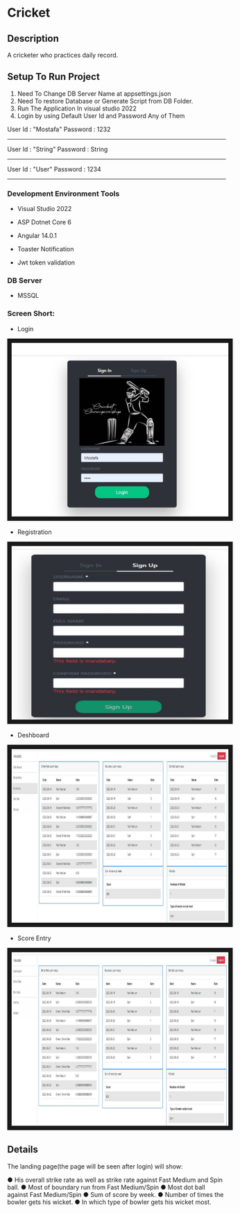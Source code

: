 # Cricket

## Description

A cricketer who practices daily record.

## Setup To Run Project
1. Need To Change DB Server Name at appsettings.json
2. Need To restore Database or Generate Script from DB Folder.  
3. Run The Application In visual studio 2022
4. Login by using Default User Id and  Password Any of Them

 User Id  : "Mostafa"
 Password : 1232
*******************
 User Id  : "String"
 Password : String
*******************
 User Id  : "User"
 Password : 1234
*******************



### Development Environment Tools

* Visual Studio 2022

* ASP Dotnet Core 6

* Angular 14.0.1 

* Toaster Notification

* Jwt token validation


### DB Server

* MSSQL


### Screen Short:


* Login

<img src="https://github.com/gmbappa/CricketDB/blob/main/DB/IMAGE/1.JPG" 
alt="Login" width="500" height="400" border="10" />

* Registration

<img src="https://github.com/gmbappa/CricketDB/blob/main/DB/IMAGE/2.JPG" 
alt="Login" width="500" height="400" border="10" />


* Deshboard 

<img src="https://github.com/gmbappa/CricketDB/blob/main/DB/IMAGE/3.JPG" 
alt="Login" width="500" height="400" border="10" />

* Score Entry

<img src="https://github.com/gmbappa/CricketDB/blob/main/DB/IMAGE/4.JPG" 
alt="Login" width="500" height="400" border="10" />




## Details 

The landing page(the page will be seen after login) will show:

●	His overall strike rate as well as strike rate against Fast Medium and Spin ball. 
●	Most of boundary run from Fast Medium/Spin
●	Most dot ball against  Fast Medium/Spin
●	Sum of score by week.
●	Number of times the bowler gets his wicket.
●	In which type of bowler gets his wicket most.
